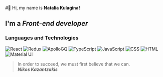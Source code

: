 #👋 Hi, my name is **Natalia Kulagina!** 
## I'm a *Front-end developer*
### Languages and Technologies
![React](https://img.shields.io/badge/-React-%23000000?style=for-the-badge&logo=react)
![Redux](https://img.shields.io/badge/-Redux-%23000000?style=for-the-badge&logo=redux)
![ApolloGQ](https://img.shields.io/badge/-ApolloGQ-%23000000?style=for-the-badge&logo=graphql)
![TypeScript](https://img.shields.io/badge/-TypeScript-%23000000?style=for-the-badge&logo=typescript)
![JavaScript](https://img.shields.io/badge/-JavaScript-%23000000?style=for-the-badge&logo=javascript)
![CSS](https://img.shields.io/badge/-CSS-%23000000?style=for-the-badge&logo=css3)
![HTML](https://img.shields.io/badge/-HTML5-%23000000?style=for-the-badge&logo=html5)
![Material UI](https://img.shields.io/badge/-Material%20UI-%23000000?style=for-the-badge&logo=material-ui)

> In order to succeed, we must first believe that we can. <br/>
> ***Nikos Kazantzakis***
